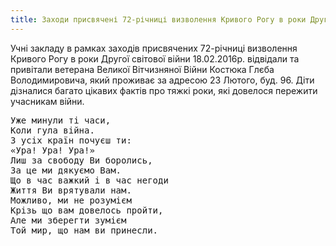 ```yaml
---
title: Заходи присвячені 72-річниці визволення Кривого Рогу в роки Другої світової війни
---
```


Учні закладу в рамках заходів присвячених 72-річниці визволення Кривого Рогу в роки Другої світової війни 18.02.2016р. відвідали та привітали ветерана Великої Вітчизняної Війни Костюка Глєба Володимировича, який проживає за адресою 23 Лютого, буд. 96. Діти дізналися багато цікавих фактів про тяжкі роки, які довелося пережити учасникам війни.

<pre>
Уже минули ті часи,
Коли гула війна.
З усіх країн почуєш ти:
«Ура! Ура! Ура!»
Лиш за свободу Ви боролись,
За це ми дякуємо Вам.
Що в час важкий і в час негоди
Життя Ви врятували нам.
Можливо, ми не розумієм
Крізь що вам довелось пройти,
Але ми зберегти зумієм
Той мир, що нам ви принесли.
</pre>

<slideshow id="_/72157662524942083" />
